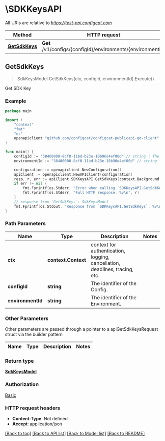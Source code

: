 # \SDKKeysAPI

All URIs are relative to *https://test-api.configcat.com*

Method | HTTP request | Description
------------- | ------------- | -------------
[**GetSdkKeys**](SDKKeysAPI.md#GetSdkKeys) | **Get** /v1/configs/{configId}/environments/{environmentId} | Get SDK Key



## GetSdkKeys

> SdkKeysModel GetSdkKeys(ctx, configId, environmentId).Execute()

Get SDK Key



### Example

```go
package main

import (
	"context"
	"fmt"
	"os"
	openapiclient "github.com/configcat/configcat-publicapi-go-client"
)

func main() {
	configId := "38400000-8cf0-11bd-b23e-10b96e4ef00d" // string | The identifier of the Config.
	environmentId := "38400000-8cf0-11bd-b23e-10b96e4ef00d" // string | The identifier of the Environment.

	configuration := openapiclient.NewConfiguration()
	apiClient := openapiclient.NewAPIClient(configuration)
	resp, r, err := apiClient.SDKKeysAPI.GetSdkKeys(context.Background(), configId, environmentId).Execute()
	if err != nil {
		fmt.Fprintf(os.Stderr, "Error when calling `SDKKeysAPI.GetSdkKeys``: %v\n", err)
		fmt.Fprintf(os.Stderr, "Full HTTP response: %v\n", r)
	}
	// response from `GetSdkKeys`: SdkKeysModel
	fmt.Fprintf(os.Stdout, "Response from `SDKKeysAPI.GetSdkKeys`: %v\n", resp)
}
```

### Path Parameters


Name | Type | Description  | Notes
------------- | ------------- | ------------- | -------------
**ctx** | **context.Context** | context for authentication, logging, cancellation, deadlines, tracing, etc.
**configId** | **string** | The identifier of the Config. | 
**environmentId** | **string** | The identifier of the Environment. | 

### Other Parameters

Other parameters are passed through a pointer to a apiGetSdkKeysRequest struct via the builder pattern


Name | Type | Description  | Notes
------------- | ------------- | ------------- | -------------



### Return type

[**SdkKeysModel**](SdkKeysModel.md)

### Authorization

[Basic](../README.md#Basic)

### HTTP request headers

- **Content-Type**: Not defined
- **Accept**: application/json

[[Back to top]](#) [[Back to API list]](../README.md#documentation-for-api-endpoints)
[[Back to Model list]](../README.md#documentation-for-models)
[[Back to README]](../README.md)

